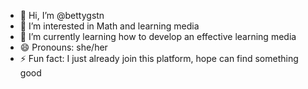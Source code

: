 - 👋 Hi, I’m @bettygstn
- 👀 I’m interested in Math and learning media
- 🌱 I’m currently learning how to develop an effective learning media
- 😄 Pronouns: she/her
- ⚡ Fun fact: I just already join this platform, hope can find something good

<!---
bettygstn/bettygstn is a ✨ special ✨ repository because its `README.md` (this file) appears on your GitHub profile.
You can click the Preview link to take a look at your changes.
--->
